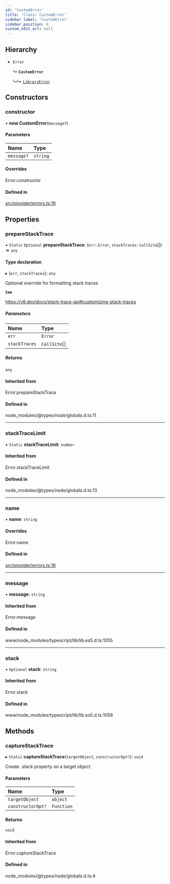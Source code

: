 ```yaml
---
id: 'CustomError'
title: 'Class: CustomError'
sidebar_label: 'CustomError'
sidebar_position: 0
custom_edit_url: null
---
```


## Hierarchy

- `Error`

  ↳ **`CustomError`**

  ↳↳ [`LibraryError`](LibraryError.md)

## Constructors

### constructor

• **new CustomError**(`message?`)

#### Parameters

| Name       | Type     |
| :--------- | :------- |
| `message?` | `string` |

#### Overrides

Error.constructor

#### Defined in

[src/provider/errors.ts:18](https://github.com/starknet-io/starknet.js/blob/v5.24.3/src/provider/errors.ts#L18)

## Properties

### prepareStackTrace

▪ `Static` `Optional` **prepareStackTrace**: (`err`: `Error`, `stackTraces`: `CallSite`[]) => `any`

#### Type declaration

▸ (`err`, `stackTraces`): `any`

Optional override for formatting stack traces

**`See`**

https://v8.dev/docs/stack-trace-api#customizing-stack-traces

##### Parameters

| Name          | Type         |
| :------------ | :----------- |
| `err`         | `Error`      |
| `stackTraces` | `CallSite`[] |

##### Returns

`any`

#### Inherited from

Error.prepareStackTrace

#### Defined in

node_modules/@types/node/globals.d.ts:11

---

### stackTraceLimit

▪ `Static` **stackTraceLimit**: `number`

#### Inherited from

Error.stackTraceLimit

#### Defined in

node_modules/@types/node/globals.d.ts:13

---

### name

• **name**: `string`

#### Overrides

Error.name

#### Defined in

[src/provider/errors.ts:16](https://github.com/starknet-io/starknet.js/blob/v5.24.3/src/provider/errors.ts#L16)

---

### message

• **message**: `string`

#### Inherited from

Error.message

#### Defined in

www/node_modules/typescript/lib/lib.es5.d.ts:1055

---

### stack

• `Optional` **stack**: `string`

#### Inherited from

Error.stack

#### Defined in

www/node_modules/typescript/lib/lib.es5.d.ts:1056

## Methods

### captureStackTrace

▸ `Static` **captureStackTrace**(`targetObject`, `constructorOpt?`): `void`

Create .stack property on a target object

#### Parameters

| Name              | Type       |
| :---------------- | :--------- |
| `targetObject`    | `object`   |
| `constructorOpt?` | `Function` |

#### Returns

`void`

#### Inherited from

Error.captureStackTrace

#### Defined in

node_modules/@types/node/globals.d.ts:4
